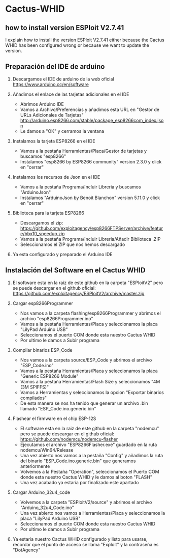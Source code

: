 # Cactus-WHID
## how to install version ESPloit V2.7.41 
I explain how to install the version ESPloit V2.7.41 either because the Cactus WHID has been configured wrong or because we want to update the version. 

## Preparación del IDE de arduino
1. Descargamos el IDE de arduino de la web oficial https://www.arduino.cc/en/software

2. Añadimos el enlace de las tarjetas adicionales en el IDE
   - Abrimos Arduino IDE
   - Vamos a Archivo/Preferencias y añadimos esta URL en "Gestor de URLs Adicionales de Tarjetas" http://arduino.esp8266.com/stable/package_esp8266com_index.json
   - Le damos a "OK" y cerramos la ventana

3. Instalamos la tarjeta ESP8266 en el IDE
   - Vamos a la pestaña Herramientas/Placa/Gestor de tarjetas y buscamos "esp8266"
   - Instalamos "esp8266 by ESP8266 community" version 2.3.0 y click en "cerrar"

4. Instalamos los recursos de Json en el IDE
   - Vamos a la pestaña Programa/Incluir Libreria y buscamos "ArduinoJson"
   - Instalamos "ArduinoJson by Benoit Blanchon" version 5.11.0 y click en "cerrar"

5. Biblioteca para la tarjeta ESP8266
   - Descargamos el zip: https://github.com/exploitagency/esp8266FTPServer/archive/feature/bbx10_speedup.zip
   - Vamos a la pestaña Programa/Incluir Libreria/Añadir Biblioteca .ZIP
   - Seleccionamos el ZIP que nos hemos descargado

6. Ya esta configurado y preparado el Arduino IDE


## Instalación del Software en el Cactus WHID
1. El software esta en la raiz de este github en la carpeta "ESPloitV2" pero se puede descargar en el github oficial: https://github.com/exploitagency/ESPloitV2/archive/master.zip

2. Cargar esp8266Programmer
   - Nos vamos a la carpeta flashing/esp8266Programmer y abrimos el archivo "esp8266Programmer.ino"
   - Vamos a la pestaña Herramientas/Placa y seleccionamos la placa "LilyPad Arduino USB"
   - Seleccionamos el puerto COM donde esta nuestro Cactus WHID
   - Por ultimo le damos a Subir programa
   
3. Compilar binarios ESP_Code
   - Nos vamos a la carpeta source/ESP_Code y abrimos el archivo "ESP_Code.ino"
   - Vamos a la pestaña Herramientas/Placa y seleccionamos la placa  "Generic ESP8266 Module"
   - Vamos a la pestaña Herramientas/Flash Size y seleccionamos  "4M (3M SPIFFS)"
   - Vamos a Herramientas y seleccionamos la opcion "Exportar binarios compilados"
   - De esta manera se nos ha tenido que generar un archivo .bin llamado "ESP_Code.ino.generic.bin"

4. Flashear el firmware en el chip ESP-12S
   - El software esta en la raiz de este github en la carpeta "nodemcu" pero se puede descargar en el github oficial: https://github.com/nodemcu/nodemcu-flasher
   - Ejecutamos el archivo "ESP8266Flasher.exe" guardado en la ruta nodemcu/Win64/Release
   - Una vez abierto nos vamos a la pestaña "Config" y añadimos la ruta del binario "ESP_Code.ino.generic.bin" que generamos anteriormente
   - Volvemos a la Pestaña "Operation", seleccionamos el Puerto COM donde esta nuestro Cactus WHID y le damos al boton "FLASH"
   - Una vez acabado ya estaria por finalizado este apartado
  
5. Cargar Arduino_32u4_code 
   - Volvemos a la carpeta "ESPloitV2/source" y abrimos el archivo "Arduino_32u4_Code.ino"
   - Una vez abierto nos vamos a Herramientas/Placa y seleccionamos la placa "LilyPad Arduino USB"
   - Seleccionamos el puerto COM donde esta nuestro Cactus WHID
   - Por ultimo le damos a Subir programa
   
6. Ya estaria nuestro Cactus WHID configurado y listo para usarse, recordar que el punto de acceso se llama "Exploit" y la contraseña es "DotAgency"
